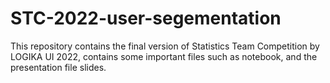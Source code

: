 # STC-2022-user-segementation
This repository contains the final version of Statistics Team Competition by LOGIKA UI 2022, contains some important files such as notebook, and the presentation file slides.
